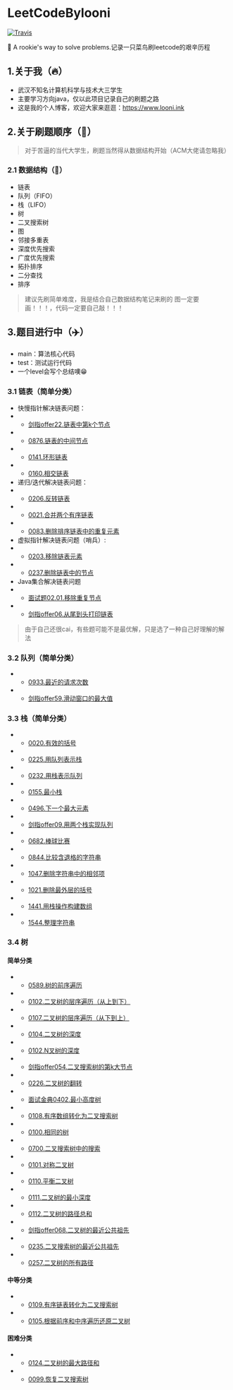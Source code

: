 # LeetCodeBylooni

[![Travis](https://img.shields.io/badge/language-Java-blue.svg)]()

:see_no_evil: A rookie's way to solve problems.记录一只菜鸟刷leetcode的艰辛历程

## 1.关于我（:fire:）
- 武汉不知名计算机科学与技术大三学生
- 主要学习方向java，仅以此项目记录自己的刷题之路
- 这是我的个人博客，欢迎大家来逛逛：https://www.looni.ink

## 2.关于刷题顺序（:hammer:）
> 对于苦逼的当代大学生，刷题当然得从数据结构开始（ACM大佬请忽略我）

### 2.1 数据结构（:page_facing_up:）
- 链表
- 队列（FIFO）
- 栈（LIFO）
- 树
- 二叉搜索树
- 图
- 邻接多重表
- 深度优先搜索
- 广度优先搜索
- 拓扑排序
- 二分查找
- 排序

> 建议先刷简单难度，我是结合自己数据结构笔记来刷的
> 图一定要画！！！，代码一定要自己敲！！！

## 3.题目进行中（:airplane:）
- main：算法核心代码
- test：测试运行代码
- 一个level会写个总结噢:grin:

### 3.1 链表（简单分类）

- 快慢指针解决链表问题：
- - [剑指offer22.链表中第k个节点](https://github.com/looniink/leetcodeBylooni/tree/master/1.%E9%93%BE%E8%A1%A8/%E5%89%91%E6%8C%87offer_22)
- - [0876.链表的中间节点](https://github.com/looniink/leetcodeBylooni/tree/master/1.%E9%93%BE%E8%A1%A8/leetcode_876)
- - [0141.环形链表](https://github.com/looniink/leetcodeBylooni/tree/master/1.%E9%93%BE%E8%A1%A8/leetcode_141)
- - [0160.相交链表](https://github.com/looniink/leetcodeBylooni/tree/master/1.%E9%93%BE%E8%A1%A8/leetcode_160)
- 递归/迭代解决链表问题：
- - [0206.反转链表](https://github.com/looniink/leetcodeBylooni/tree/master/1.%E9%93%BE%E8%A1%A8/leetcode_206)
- - [0021.合并两个有序链表](https://github.com/looniink/leetcodeBylooni/tree/master/1.%E9%93%BE%E8%A1%A8/leetcode_21)
- - [0083.删除排序链表中的重复元素](https://github.com/looniink/leetcodeBylooni/tree/master/1.%E9%93%BE%E8%A1%A8/leetcode_83)
- 虚拟指针解决链表问题（哨兵）:
- - [0203.移除链表元素](https://github.com/looniink/leetcodeBylooni/tree/master/1.%E9%93%BE%E8%A1%A8/leetcode_203)
- - [0237.删除链表中的节点](https://github.com/looniink/leetcodeBylooni/tree/master/1.%E9%93%BE%E8%A1%A8/leetcod_237)
- Java集合解决链表问题
- - [面试题02.01.移除重复节点](https://github.com/looniink/leetcodeBylooni/tree/master/1.%E9%93%BE%E8%A1%A8/%E9%9D%A2%E8%AF%95_0201)
- - [剑指offer06.从尾到头打印链表](https://github.com/looniink/leetcodeBylooni/tree/master/1.%E9%93%BE%E8%A1%A8/%E5%89%91%E6%8C%87offer_06)


> 由于自己还很cai，有些题可能不是最优解，只是选了一种自己好理解的解法

### 3.2 队列（简单分类）

- - [0933.最近的请求次数](https://github.com/looniink/leetcodeBylooni/tree/master/2.%E9%98%9F%E5%88%97/leetcode_933)
- - [剑指offer59.滑动窗口的最大值](https://github.com/looniink/leetcodeBylooni/tree/master/2.%E9%98%9F%E5%88%97/leetcode_933)

### 3.3 栈（简单分类）
- - [0020.有效的括号](https://github.com/looniink/leetcodeBylooni/tree/master/3.%E6%A0%88/leetcode_20)
- - [0225.用队列表示栈](https://github.com/looniink/leetcodeBylooni/tree/master/3.%E6%A0%88/leetcode_225)
- - [0232.用栈表示队列](https://github.com/looniink/leetcodeBylooni/tree/master/3.%E6%A0%88/leetcode_232)
- - [0155.最小栈](https://github.com/looniink/leetcodeBylooni/tree/master/3.%E6%A0%88/leetcode_155)
- - [0496.下一个最大元素](https://github.com/looniink/leetcodeBylooni/tree/master/3.%E6%A0%88/leetcode_496)
- - [剑指offer09.用两个栈实现队列](https://github.com/looniink/leetcodeBylooni/tree/master/3.%E6%A0%88/%E5%89%91%E6%8C%87offer_09)
- - [0682.棒球比赛](https://github.com/looniink/leetcodeBylooni/tree/master/3.%E6%A0%88/leetcode_682)
- - [0844.比较含退格的字符串](https://github.com/looniink/leetcodeBylooni/tree/master/3.%E6%A0%88/leetcode_844)
- - [1047.删除字符串中的相邻项](https://github.com/looniink/leetcodeBylooni/tree/master/3.%E6%A0%88/leetcode_1047)
- - [1021.删除最外层的括号](https://github.com/looniink/leetcodeBylooni/tree/master/3.%E6%A0%88/leetcode_1021)
- - [1441.用栈操作构建数组](https://github.com/looniink/leetcodeBylooni/tree/master/3.%E6%A0%88/leetcode_1441)
- - [1544.整理字符串](https://github.com/looniink/leetcodeBylooni/tree/master/3.%E6%A0%88/leetcode_1544)
### 3.4 树
#### 简单分类
- - [0589.树的前序遍历](https://github.com/looniink/leetcodeBylooni/tree/master/4.%E6%A0%91/leetcode_589)
- - [0102.二叉树的层序遍历（从上到下）](https://github.com/looniink/leetcodeBylooni/tree/master/4.%E6%A0%91/leetcode_102)
- - [0107.二叉树的层序遍历（从下到上）](https://github.com/looniink/leetcodeBylooni/tree/master/4.%E6%A0%91/leetcode_107)
- - [0104.二叉树的深度](https://github.com/looniink/leetcodeBylooni/tree/master/4.%E6%A0%91/leetcode_104)
- - [0102.N叉树的深度](https://github.com/looniink/leetcodeBylooni/tree/master/4.%E6%A0%91/leetcode_559)
- - [剑指offer054.二叉搜索树的第k大节点](https://github.com/looniink/leetcodeBylooni/tree/master/4.%E6%A0%91/剑指offer_54)
- - [0226.二叉树的翻转](https://github.com/looniink/leetcodeBylooni/tree/master/4.%E6%A0%91/leetcode_226)
- - [面试金典0402.最小高度树](https://github.com/looniink/leetcodeBylooni/tree/master/4.%E6%A0%91/%E9%9D%A2%E8%AF%95%E9%87%91%E5%85%B8_0402)
- - [0108.有序数组转化为二叉搜索树](https://github.com/looniink/leetcodeBylooni/tree/master/4.%E6%A0%91/leetcode_108)
- - [0100.相同的树](https://github.com/looniink/leetcodeBylooni/tree/master/4.%E6%A0%91/leetcode_100)
- - [0700.二叉搜索树中的搜索](https://github.com/looniink/leetcodeBylooni/tree/master/4.%E6%A0%91/leetcode_700)
- - [0101.对称二叉树](https://github.com/looniink/leetcodeBylooni/tree/master/4.%E6%A0%91/leetcode_101)
- - [0110.平衡二叉树](https://github.com/looniink/leetcodeBylooni/tree/master/4.%E6%A0%91/leetcode_110)
- - [0111.二叉树的最小深度](https://github.com/looniink/leetcodeBylooni/tree/master/4.%E6%A0%91/leetcode_111)
- - [0112.二叉树的路径总和](https://github.com/looniink/leetcodeBylooni/tree/master/4.%E6%A0%91/leetcode_112)
- - [剑指offer068.二叉树的最近公共祖先](https://github.com/looniink/leetcodeBylooni/tree/master/4.%E6%A0%91/%E5%89%91%E6%8C%87offer_68)
- - [0235.二叉搜索树的最近公共祖先](https://github.com/looniink/leetcodeBylooni/tree/master/4.%E6%A0%91/leetcode_235)
- - [0257.二叉树的所有路径](https://github.com/looniink/leetcodeBylooni/tree/master/4.%E6%A0%91/leetcode_257)
#### 中等分类
- - [0109.有序链表转化为二叉搜索树](https://github.com/looniink/leetcodeBylooni/tree/master/4.%E6%A0%91/leetcode_109)
- - [0105.根据前序和中序遍历还原二叉树](https://github.com/looniink/leetcodeBylooni/tree/master/4.%E6%A0%91/leetcode_105)
#### 困难分类
- - [0124.二叉树的最大路径和](https://github.com/looniink/leetcodeBylooni/tree/master/4.%E6%A0%91/leetcode_124)
- - [0099.恢复二叉搜索树](https://github.com/looniink/leetcodeBylooni/tree/master/4.%E6%A0%91/leetcode_99)

